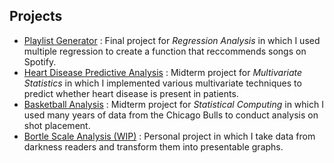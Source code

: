 ## Projects

* [Playlist Generator](https://github.com/jamesspalding/playlist-generator) : Final project for *Regression Analysis* in which I used multiple regression to create a function that reccommends songs on Spotify.
* [Heart Disease Predictive Analysis](https://github.com/jamesspalding/Heart-Disease-Predictions) : Midterm project for *Multivariate Statistics* in which I implemented various multivariate techniques to predict whether heart disease is present in patients.
* [Basketball Analysis](https://github.com/jamesspalding/Basketball-Analysis) : Midterm project for *Statistical Computing* in which I used many years of data from the Chicago Bulls to conduct analysis on shot placement.
* [Bortle Scale Analysis (WIP)](https://github.com/jamesspalding/LENSS) : Personal project in which I take data from darkness readers and transform them into presentable graphs.
